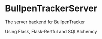 # BullpenTrackerServer
The server backend for BullpenTracker

Using Flask, Flask-Restful and SQLAlchemcy
